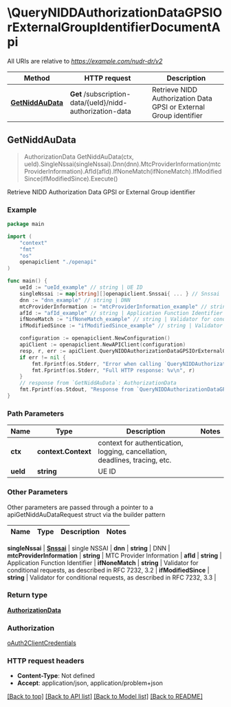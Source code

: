 # \QueryNIDDAuthorizationDataGPSIOrExternalGroupIdentifierDocumentApi

All URIs are relative to *https://example.com/nudr-dr/v2*

Method | HTTP request | Description
------------- | ------------- | -------------
[**GetNiddAuData**](QueryNIDDAuthorizationDataGPSIOrExternalGroupIdentifierDocumentApi.md#GetNiddAuData) | **Get** /subscription-data/{ueId}/nidd-authorization-data | Retrieve NIDD Authorization Data GPSI or External Group identifier



## GetNiddAuData

> AuthorizationData GetNiddAuData(ctx, ueId).SingleNssai(singleNssai).Dnn(dnn).MtcProviderInformation(mtcProviderInformation).AfId(afId).IfNoneMatch(ifNoneMatch).IfModifiedSince(ifModifiedSince).Execute()

Retrieve NIDD Authorization Data GPSI or External Group identifier

### Example

```go
package main

import (
    "context"
    "fmt"
    "os"
    openapiclient "./openapi"
)

func main() {
    ueId := "ueId_example" // string | UE ID
    singleNssai := map[string][]openapiclient.Snssai{ ... } // Snssai | single NSSAI
    dnn := "dnn_example" // string | DNN
    mtcProviderInformation := "mtcProviderInformation_example" // string | MTC Provider Information
    afId := "afId_example" // string | Application Function Identifier (optional)
    ifNoneMatch := "ifNoneMatch_example" // string | Validator for conditional requests, as described in RFC 7232, 3.2 (optional)
    ifModifiedSince := "ifModifiedSince_example" // string | Validator for conditional requests, as described in RFC 7232, 3.3 (optional)

    configuration := openapiclient.NewConfiguration()
    apiClient := openapiclient.NewAPIClient(configuration)
    resp, r, err := apiClient.QueryNIDDAuthorizationDataGPSIOrExternalGroupIdentifierDocumentApi.GetNiddAuData(context.Background(), ueId).SingleNssai(singleNssai).Dnn(dnn).MtcProviderInformation(mtcProviderInformation).AfId(afId).IfNoneMatch(ifNoneMatch).IfModifiedSince(ifModifiedSince).Execute()
    if err != nil {
        fmt.Fprintf(os.Stderr, "Error when calling `QueryNIDDAuthorizationDataGPSIOrExternalGroupIdentifierDocumentApi.GetNiddAuData``: %v\n", err)
        fmt.Fprintf(os.Stderr, "Full HTTP response: %v\n", r)
    }
    // response from `GetNiddAuData`: AuthorizationData
    fmt.Fprintf(os.Stdout, "Response from `QueryNIDDAuthorizationDataGPSIOrExternalGroupIdentifierDocumentApi.GetNiddAuData`: %v\n", resp)
}
```

### Path Parameters


Name | Type | Description  | Notes
------------- | ------------- | ------------- | -------------
**ctx** | **context.Context** | context for authentication, logging, cancellation, deadlines, tracing, etc.
**ueId** | **string** | UE ID | 

### Other Parameters

Other parameters are passed through a pointer to a apiGetNiddAuDataRequest struct via the builder pattern


Name | Type | Description  | Notes
------------- | ------------- | ------------- | -------------

 **singleNssai** | [**Snssai**](Snssai.md) | single NSSAI | 
 **dnn** | **string** | DNN | 
 **mtcProviderInformation** | **string** | MTC Provider Information | 
 **afId** | **string** | Application Function Identifier | 
 **ifNoneMatch** | **string** | Validator for conditional requests, as described in RFC 7232, 3.2 | 
 **ifModifiedSince** | **string** | Validator for conditional requests, as described in RFC 7232, 3.3 | 

### Return type

[**AuthorizationData**](AuthorizationData.md)

### Authorization

[oAuth2ClientCredentials](../README.md#oAuth2ClientCredentials)

### HTTP request headers

- **Content-Type**: Not defined
- **Accept**: application/json, application/problem+json

[[Back to top]](#) [[Back to API list]](../README.md#documentation-for-api-endpoints)
[[Back to Model list]](../README.md#documentation-for-models)
[[Back to README]](../README.md)

